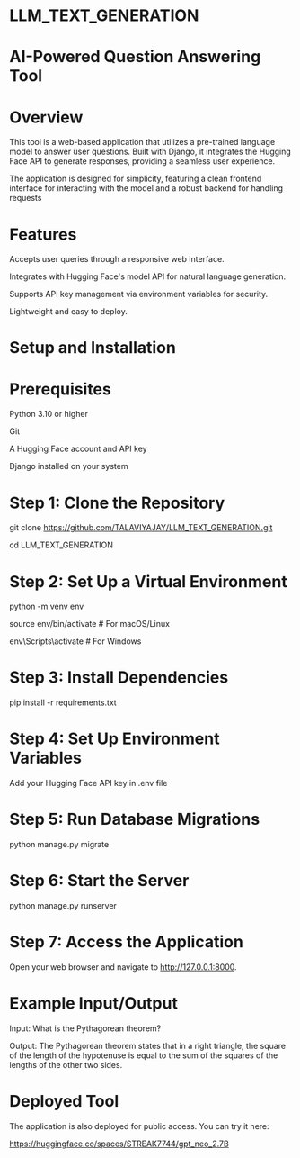 # LLM_TEXT_GENERATION

# AI-Powered Question Answering Tool

# Overview

This tool is a web-based application that utilizes a pre-trained language model to answer user questions. Built with Django, it integrates the Hugging Face API to generate responses, providing a seamless user experience.

The application is designed for simplicity, featuring a clean frontend interface for interacting with the model and a robust backend for handling requests

# Features

Accepts user queries through a responsive web interface.

Integrates with Hugging Face's model API for natural language generation.

Supports API key management via environment variables for security.

Lightweight and easy to deploy.

# Setup and Installation
# Prerequisites

Python 3.10 or higher

Git

A Hugging Face account and API key

Django installed on your system

# Step 1: Clone the Repository
git clone https://github.com/TALAVIYAJAY/LLM_TEXT_GENERATION.git

cd LLM_TEXT_GENERATION

# Step 2: Set Up a Virtual Environment
python -m venv env

source env/bin/activate    # For macOS/Linux

env\Scripts\activate       # For Windows

# Step 3: Install Dependencies
pip install -r requirements.txt

# Step 4: Set Up Environment Variables
Add your Hugging Face API key in .env file

# Step 5: Run Database Migrations
python manage.py migrate

# Step 6: Start the Server
python manage.py runserver

# Step 7: Access the Application
Open your web browser and navigate to http://127.0.0.1:8000.

# Example Input/Output
Input: What is the Pythagorean theorem?

Output: The Pythagorean theorem states that in a right triangle, the square of the length of the hypotenuse is equal to the sum of the squares of the lengths of the other two sides.

# Deployed Tool
The application is also deployed for public access. You can try it here:

https://huggingface.co/spaces/STREAK7744/gpt_neo_2.7B

